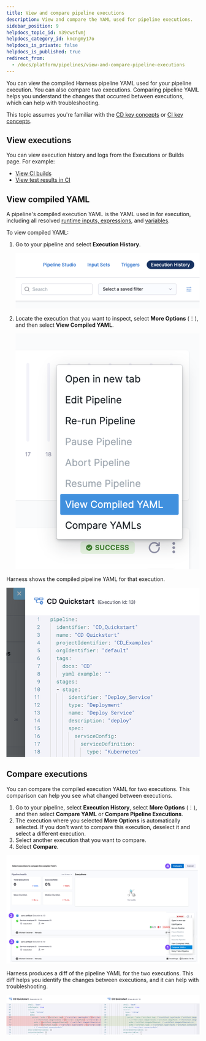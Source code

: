```yaml
---
title: View and compare pipeline executions
description: View and compare the YAML used for pipeline executions.
sidebar_position: 9
helpdocs_topic_id: n39cwsfvmj
helpdocs_category_id: kncngmy17o
helpdocs_is_private: false
helpdocs_is_published: true
redirect_from:
  - /docs/platform/pipelines/view-and-compare-pipeline-executions
---
```


You can view the compiled Harness pipeline YAML used for your pipeline execution. You can also compare two executions. Comparing pipeline YAML helps you understand the changes that occurred between executions, which can help with troubleshooting.

This topic assumes you're familiar with the [CD key concepts](/docs/continuous-delivery/get-started/key-concepts) or [CI key concepts](/docs/continuous-integration/get-started/key-concepts.md).

## View executions

You can view execution history and logs from the Executions or Builds page. For example:

* [View CI builds](/docs/continuous-integration/use-ci/viewing-builds.md)
* [View test results in CI](/docs/continuous-integration/use-ci/run-tests/viewing-tests.md)

## View compiled YAML

A pipeline's compiled execution YAML is the YAML used in for execution, including all resolved [runtime inputs, expressions](/docs/platform/variables-and-expressions/runtime-inputs.md), and [variables](/docs/platform/variables-and-expressions/harness-variables.md).

To view compiled YAML:

1. Go to your pipeline and select **Execution History**.

   ![](../static/view-and-compare-pipeline-executions-15.png)

2. Locate the execution that you want to inspect, select **More Options** (&vellip;), and then select **View Compiled YAML**.

   ![](../static/view-and-compare-pipeline-executions-16.png)

Harness shows the compiled pipeline YAML for that execution.

![](../static/view-and-compare-pipeline-executions-17.png)

## Compare executions

You can compare the compiled execution YAML for two executions. This comparison can help you see what changed between executions.

1. Go to your pipeline, select **Execution History**, select **More Options** (&vellip;), and then select **Compare YAML** or **Compare Pipeline Executions**.
2. The execution where you selected **More Options** is automatically selected. If you don't want to compare this execution, deselect it and select a different execution.
3. Select another execution that you want to compare.
4. Select **Compare**.

![](../static/view-and-compare-pipeline-executions-13.png)

Harness produces a diff of the pipeline YAML for the two executions. This diff helps you identify the changes between executions, and it can help with troubleshooting.

![](../static/view-and-compare-pipeline-executions-14.png)
